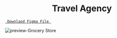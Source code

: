 <h1 align="center">
Travel Agency
</h1>

<a align ="center" href="https://github.com/Amrita-Mukherjee/website-screens/blob/main/Grocery%20Store/Grocery%20Store.fig"> `  Downlaod Figma File  `</a>


![preview-Grocery Store](https://github.com/Amrita-Mukherjee/website-screens/blob/main/Grocery%20Store/Grocery%20Store.png)

